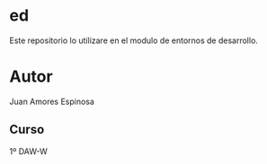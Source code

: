 # ed
Este repositorio lo utilizare en el modulo de entornos de desarrollo.
# Autor 
Juan Amores Espinosa 
## Curso 
1º DAW-W 
